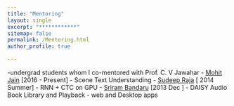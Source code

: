 ```yaml
---
title: "Mentoring"
layout: single
excerpt: "************"
sitemap: false
permalink: /Mentoring.html
author_profile: true

---
```

-undergrad students  whom I co-mentored with Prof. C. V Jawahar
	- [Mohit Jain][1] [2016 - Present]
		- Scene Text Understanding
	- [Sudeep Raja][2] [ 2014 Summer]
		- RNN + CTC on GPU
	- [Sriram Bandaru][3] [2013 Dec ]
		- DAISY Audio Book Library and Playback - web and Desktop apps

[1]: https://researchweb.iiit.ac.in/~mohit.jain/
[2]: http://cse.iitkgp.ac.in/~psraja/
[3]: http://iitg.academia.edu/SriramBandaru

